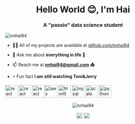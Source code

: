 <h1 align="center">Hello World 😊, I'm Hai</h1>
<h3 align="center">A "passio" data science student</h3>
<p align="left"> <img src="https://komarev.com/ghpvc/?username=nnhai94" alt="nnhai94" /> </p>

- 👨‍💻 All of my projects are available at [github.com/nnhai94](github.com/nnhai94)

- 💬 Ask me about **everything in life 💌**

- 📫 Reach me at **nnhai94@gmail.com 📤**

- ⚡ Fun fact **I am still watching Tom&Jerry**

<p align="left"><img src="https://konpa.github.io/devicon/devicon.git/icons/react/react-original-wordmark.svg" alt="react" width="40" height="40"/> <img src="https://konpa.github.io/devicon/devicon.git/icons/css3/css3-original-wordmark.svg" alt="react" width="40" height="40"/> <img 
src="https://rstudio.com/wp-content/uploads/2018/10/RStudio-Logo-flat.svg" alt="react" width="40" height="40"/><img src="https://konpa.github.io/devicon/devicon.git/icons/amazonwebservices/amazonwebservices-original-wordmark.svg" alt="aws" width="40" height="40"/> <img src="https://konpa.github.io/devicon/devicon.git/icons/html5/html5-original-wordmark.svg" alt="html5" width="40" height="40"/> <img src="https://konpa.github.io/devicon/devicon.git/icons/mysql/mysql-original-wordmark.svg" alt="mysql" width="40" height="40"/> <img src="https://konpa.github.io/devicon/devicon.git/icons/scala/scala-original-wordmark.svg" alt="scala" width="40" height="40"/> <img src="https://konpa.github.io/devicon/devicon.git/icons/python/python-original-wordmark.svg" alt="python" width="40" height="40"/></p><p align="center"> <img src="https://github-readme-stats.vercel.app/api?username=nnhai94&show_icons=true" alt="nnhai94" /> </p>

<p align="center">
<a href="https://linkedin.com/in/hai3299" target="blank"><img align="center" src="https://cdn.jsdelivr.net/npm/simple-icons@3.0.1/icons/linkedin.svg" alt="hai3299" height="20" width="20" /></a>
<a href="https://instagram.com/ngaingochuyen" target="blank"><img align="center" src="https://cdn.jsdelivr.net/npm/simple-icons@3.0.1/icons/instagram.svg" alt="ngaingochuyen" height="20" width="20" /></a>
</p>
